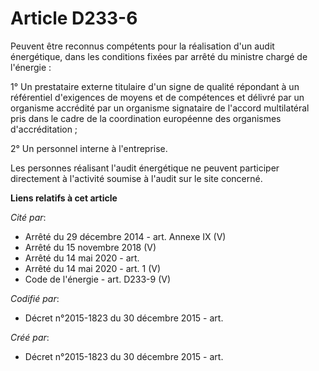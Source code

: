 # Article D233-6

Peuvent être reconnus compétents pour la réalisation d'un audit énergétique, dans les conditions fixées par arrêté du
ministre chargé de l'énergie :

1° Un prestataire externe titulaire d'un signe de qualité répondant à un référentiel d'exigences de moyens et de compétences
et délivré par un organisme accrédité par un organisme signataire de l'accord multilatéral pris dans le cadre de la
coordination européenne des organismes d'accréditation ;

2° Un personnel interne à l'entreprise.

Les personnes réalisant l'audit énergétique ne peuvent participer directement à l'activité soumise à l'audit sur le site
concerné.

**Liens relatifs à cet article**

_Cité par_:

  - Arrêté du 29 décembre 2014 - art. Annexe IX (V)
  - Arrêté du 15 novembre 2018 (V)
  - Arrêté du 14 mai 2020 - art.
  - Arrêté du 14 mai 2020 - art. 1 (V)
  - Code de l'énergie - art. D233-9 (V)

_Codifié par_:

  - Décret n°2015-1823 du 30 décembre 2015 - art.

_Créé par_:

  - Décret n°2015-1823 du 30 décembre 2015 - art.
